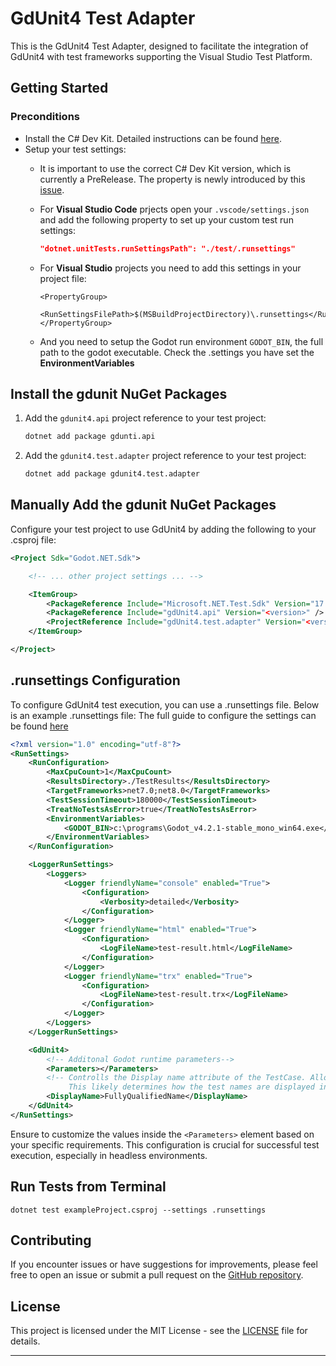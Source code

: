 
# GdUnit4 Test Adapter

This is the GdUnit4 Test Adapter, designed to facilitate the integration of GdUnit4 with test frameworks supporting the Visual Studio Test Platform.

## Getting Started

### Preconditions

* Install the C# Dev Kit. Detailed instructions can be found [here](https://code.visualstudio.com/docs/csharp/testing).
* Setup your test settings:
  * It is important to use the correct C# Dev Kit version, which is currently a PreRelease. The property is newly introduced by this [issue](https://github.com/microsoft/vscode-dotnettools/issues/156).
  * For **Visual Studio Code** prjects open your `.vscode/settings.json` and add the following property to set up your custom test run settings:

    ```json
    "dotnet.unitTests.runSettingsPath": "./test/.runsettings"
    ```

  * For **Visual Studio** projects you need to add this settings in your project file:

    ```
    <PropertyGroup>
      <RunSettingsFilePath>$(MSBuildProjectDirectory)\.runsettings</RunSettingsFilePath>
    </PropertyGroup>
    ```

  * And you need to setup the Godot run environment `GODOT_BIN`, the full path to the godot executable.
    Check the .settings you have set the **EnvironmentVariables**

## Install the gdunit NuGet Packages

1. Add the `gdunit4.api` project reference to your test project:

   ```bash
   dotnet add package gdunti.api
   ```

2. Add the `gdunit4.test.adapter` project reference to your test project:

   ```bash
   dotnet add package gdunit4.test.adapter
   ```

## Manually Add the gdunit NuGet Packages

Configure your test project to use GdUnit4 by adding the following to your .csproj file:

```xml
<Project Sdk="Godot.NET.Sdk">

    <!-- ... other project settings ... -->

    <ItemGroup>
        <PackageReference Include="Microsoft.NET.Test.Sdk" Version="17.9.0" />
        <PackageReference Include="gdUnit4.api" Version="<version>" />
        <ProjectReference Include="gdUnit4.test.adapter" Version="<version>"/>
    </ItemGroup>

</Project>
```

## .runsettings Configuration

To configure GdUnit4 test execution, you can use a .runsettings file. Below is an example .runsettings file:
The full guide to configure the settings can be found [here](https://learn.microsoft.com/en-us/visualstudio/test/configure-unit-tests-by-using-a-dot-runsettings-file?view=vs-2022)

```xml
<?xml version="1.0" encoding="utf-8"?>
<RunSettings>
    <RunConfiguration>
        <MaxCpuCount>1</MaxCpuCount>
        <ResultsDirectory>./TestResults</ResultsDirectory>
        <TargetFrameworks>net7.0;net8.0</TargetFrameworks>
        <TestSessionTimeout>180000</TestSessionTimeout>
        <TreatNoTestsAsError>true</TreatNoTestsAsError>
        <EnvironmentVariables>
            <GODOT_BIN>c:\programs\Godot_v4.2.1-stable_mono_win64.exe</GODOT_BIN>
        </EnvironmentVariables>
    </RunConfiguration>

    <LoggerRunSettings>
        <Loggers>
            <Logger friendlyName="console" enabled="True">
                <Configuration>
                    <Verbosity>detailed</Verbosity>
                </Configuration>
            </Logger>
            <Logger friendlyName="html" enabled="True">
                <Configuration>
                    <LogFileName>test-result.html</LogFileName>
                </Configuration>
            </Logger>
            <Logger friendlyName="trx" enabled="True">
                <Configuration>
                    <LogFileName>test-result.trx</LogFileName>
                </Configuration>
            </Logger>
        </Loggers>
    </LoggerRunSettings>

    <GdUnit4>
        <!-- Additonal Godot runtime parameters-->
        <Parameters></Parameters>
        <!-- Controlls the Display name attribute of the TestCase. Allowed values are SimpleName and FullyQualifiedName.
             This likely determines how the test names are displayed in the test results.-->
        <DisplayName>FullyQualifiedName</DisplayName>
    </GdUnit4>
</RunSettings>
```

Ensure to customize the values inside the `<Parameters>` element based on your specific requirements. This configuration is crucial for successful test execution, especially in headless environments.

## Run Tests from Terminal

`dotnet test exampleProject.csproj --settings .runsettings`

## Contributing

If you encounter issues or have suggestions for improvements, please feel free to open an issue or submit a pull request on the [GitHub repository](https://github.com/MikeSchulze/gdUnit4Net/issues/new/choose).

## License

This project is licensed under the MIT License - see the [LICENSE](LICENSE) file for details.

---

